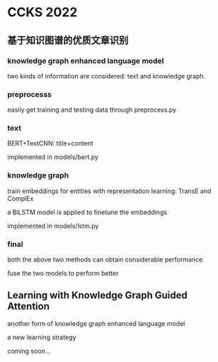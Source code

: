 # CCKS 2022 
## 基于知识图谱的优质文章识别
### knowledge graph enhanced language model
two kinds of information are considered: text and knowledge graph. 


### preprocesss
easily get training and testing data through preprocess.py

### text
BERT+TextCNN: title+content

implemented in models/bert.py

### knowledge graph
train embeddings for entities with representation learning: TransE and ComplEx

a BiLSTM model is applied to finetune the embeddings

implemented in models/lstm.py

### final
both the above two methods can obtain considerable performance.

fuse the two models to perform better


##  Learning with Knowledge Graph Guided Attention
another form of knowledge graph enhanced language model

a new learning strategy

coming soon...
